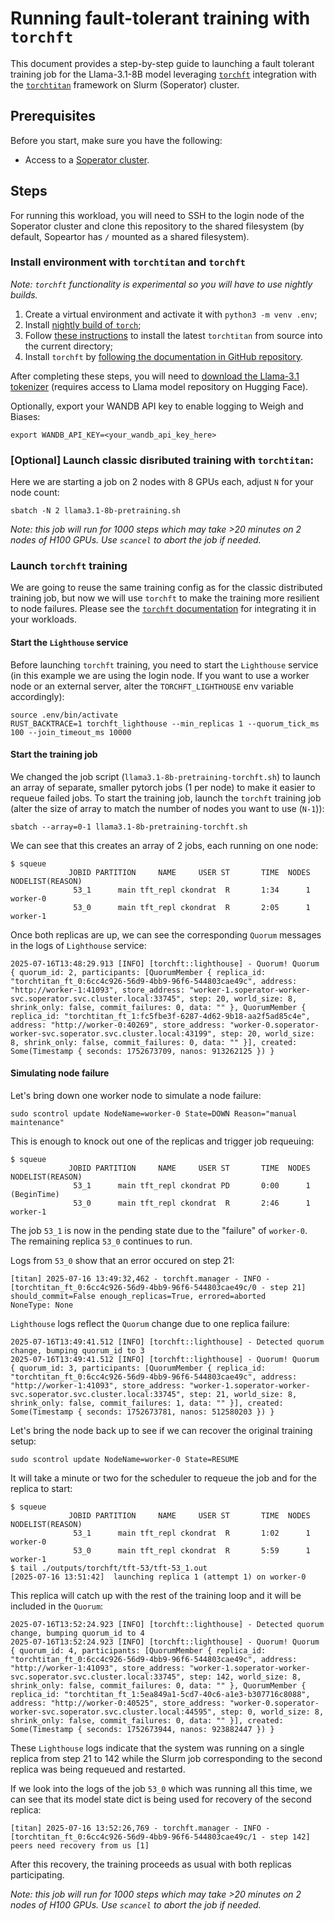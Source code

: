 # Running fault-tolerant training with `torchft`
This document provides a step-by-step guide to launching a fault tolerant training job for the Llama-3.1-8B model leveraging [`torchft`](https://github.com/pytorch/torchft) integration with the [`torchtitan`](https://github.com/pytorch/torchtitan) framework on Slurm (Soperator) cluster. 

## Prerequisites

Before you start, make sure you have the following:
- Access to a [Soperator cluster](https://nebius.com/services/soperator).

## Steps

For running this workload, you will need to SSH to the login node of the Soperator cluster and clone this repository to the shared filesystem (by default, Sopeartor has `/` mounted as a shared filesystem).

### Install environment with `torchtitan` and `torchft`

*Note: `torchft` functionality is experimental so you will have to use nightly builds.*

1. Create a virtual environment and activate it with `python3 -m venv .env`;
2. Install [nightly build of `torch`](https://pytorch.org/get-started/locally/);
3. Follow [these instructions](https://github.com/pytorch/torchtitan#from-source) to install the latest `torchtitan` from source into the current directory;
4. Install `torchft` by [following the documentation in GitHub repository](https://github.com/pytorch/torchft#installing-from-pypi).

After completing these steps, you will need to [download the Llama-3.1 tokenizer](https://github.com/pytorch/torchtitan#downloading-a-tokenizer) (requires access to Llama model repository on Hugging Face).

Optionally, export your WANDB API key to enable logging to Weigh and Biases:
```
export WANDB_API_KEY=<your_wandb_api_key_here>
```


### [Optional] Launch classic disributed training with `torchtitan`:

Here we are starting a job on 2 nodes with 8 GPUs each, adjust `N` for your node count:

```
sbatch -N 2 llama3.1-8b-pretraining.sh
```

*Note: this job will run for 1000 steps which may take >20 minutes on 2 nodes of H100 GPUs. Use `scancel` to abort the job if needed.*

### Launch `torchft` training

We are going to reuse the same training config as for the classic distributed training job, but now we will use `torchft` to make the training more resilient to node failures. Please see the [`torchft` documentation](https://docs.pytorch.org/torchft/) for integrating it in your workloads.

#### Start the `Lighthouse` service

Before launching `torchft` training, you need to start the `Lighthouse` service (in this example we are using the login node. If you want to use a worker node or an external server, alter the `TORCHFT_LIGHTHOUSE` env variable accordingly):

```
source .env/bin/activate
RUST_BACKTRACE=1 torchft_lighthouse --min_replicas 1 --quorum_tick_ms 100 --join_timeout_ms 10000
```

#### Start the training job

We changed the job script (`llama3.1-8b-pretraining-torchft.sh`) to launch an array of separate, smaller pytorch jobs (1 per node) to make it easier to requeue failed jobs. To start the training job, launch the `torchft` training job (alter the size of array to match the number of nodes you want to use (`N-1`)):

```
sbatch --array=0-1 llama3.1-8b-pretraining-torchft.sh
```

We can see that this creates an array of 2 jobs, each running on one node:

```
$ squeue
             JOBID PARTITION     NAME     USER ST       TIME  NODES NODELIST(REASON)
              53_1      main tft_repl ckondrat  R       1:34      1 worker-0
              53_0      main tft_repl ckondrat  R       2:05      1 worker-1
```
Once both replicas are up, we can see the corresponding `Quorum` messages in the logs of `Lighthouse` service:
```
2025-07-16T13:48:29.913 [INFO] [torchft::lighthouse] - Quorum! Quorum { quorum_id: 2, participants: [QuorumMember { replica_id: "torchtitan_ft_0:6cc4c926-56d9-4bb9-96f6-544803cae49c", address: "http://worker-1:41093", store_address: "worker-1.soperator-worker-svc.soperator.svc.cluster.local:33745", step: 20, world_size: 8, shrink_only: false, commit_failures: 0, data: "" }, QuorumMember { replica_id: "torchtitan_ft_1:fc5fbe3f-6287-4d62-9b18-aa2f5ad85c4e", address: "http://worker-0:40269", store_address: "worker-0.soperator-worker-svc.soperator.svc.cluster.local:43199", step: 20, world_size: 8, shrink_only: false, commit_failures: 0, data: "" }], created: Some(Timestamp { seconds: 1752673709, nanos: 913262125 }) }
```

#### Simulating node failure

Let's bring down one worker node to simulate a node failure:
```
sudo scontrol update NodeName=worker-0 State=DOWN Reason="manual maintenance"
```
This is enough to knock out one of the replicas and trigger job requeuing:

```
$ squeue
             JOBID PARTITION     NAME     USER ST       TIME  NODES NODELIST(REASON)
              53_1      main tft_repl ckondrat PD       0:00      1 (BeginTime)
              53_0      main tft_repl ckondrat  R       2:46      1 worker-1
```

The job `53_1` is now in the pending state due to the "failure" of `worker-0`. The remaining replica `53_0` continues to run. 

Logs from `53_0` show that an error occured on step 21:
```
[titan] 2025-07-16 13:49:32,462 - torchft.manager - INFO - [torchtitan_ft_0:6cc4c926-56d9-4bb9-96f6-544803cae49c/0 - step 21] should_commit=False enough_replicas=True, errored=aborted
NoneType: None
```

`Lighthouse` logs reflect the `Quorum` change due to one replica failure:
```
2025-07-16T13:49:41.512 [INFO] [torchft::lighthouse] - Detected quorum change, bumping quorum_id to 3
2025-07-16T13:49:41.512 [INFO] [torchft::lighthouse] - Quorum! Quorum { quorum_id: 3, participants: [QuorumMember { replica_id: "torchtitan_ft_0:6cc4c926-56d9-4bb9-96f6-544803cae49c", address: "http://worker-1:41093", store_address: "worker-1.soperator-worker-svc.soperator.svc.cluster.local:33745", step: 21, world_size: 8, shrink_only: false, commit_failures: 1, data: "" }], created: Some(Timestamp { seconds: 1752673781, nanos: 512580203 }) }
```

Let's bring the node back up to see if we can recover the original training setup:
```
sudo scontrol update NodeName=worker-0 State=RESUME
```

It will take a minute or two for the scheduler to requeue the job and for the replica to start:
```
$ squeue
             JOBID PARTITION     NAME     USER ST       TIME  NODES NODELIST(REASON)
              53_1      main tft_repl ckondrat  R       1:02      1 worker-0
              53_0      main tft_repl ckondrat  R       5:59      1 worker-1
$ tail ./outputs/torchft/tft-53/tft-53_1.out 
[2025-07-16 13:51:42]  launching replica 1 (attempt 1) on worker-0
```

This replica will catch up with the rest of the training loop and it will be included in the `Quorum`:
```
2025-07-16T13:52:24.923 [INFO] [torchft::lighthouse] - Detected quorum change, bumping quorum_id to 4
2025-07-16T13:52:24.923 [INFO] [torchft::lighthouse] - Quorum! Quorum { quorum_id: 4, participants: [QuorumMember { replica_id: "torchtitan_ft_0:6cc4c926-56d9-4bb9-96f6-544803cae49c", address: "http://worker-1:41093", store_address: "worker-1.soperator-worker-svc.soperator.svc.cluster.local:33745", step: 142, world_size: 8, shrink_only: false, commit_failures: 0, data: "" }, QuorumMember { replica_id: "torchtitan_ft_1:5ea849a1-5cd7-40c6-a1e3-b307716c8088", address: "http://worker-0:40525", store_address: "worker-0.soperator-worker-svc.soperator.svc.cluster.local:44595", step: 0, world_size: 8, shrink_only: false, commit_failures: 0, data: "" }], created: Some(Timestamp { seconds: 1752673944, nanos: 923882447 }) }
```

These `Lighthouse` logs indicate that the system was running on a single replica from step 21 to 142 while the Slurm job corresponding to the second replica was being requeued and restarted.

If we look into the logs of the job `53_0` which was running all this time, we can see that its model state dict is being used for recovery of the second replica:

```
[titan] 2025-07-16 13:52:26,769 - torchft.manager - INFO - [torchtitan_ft_0:6cc4c926-56d9-4bb9-96f6-544803cae49c/1 - step 142] peers need recovery from us [1]
```

After this recovery, the training proceeds as usual with both replicas participating. 

*Note: this job will run for 1000 steps which may take >20 minutes on 2 nodes of H100 GPUs. Use `scancel` to abort the job if needed.*
